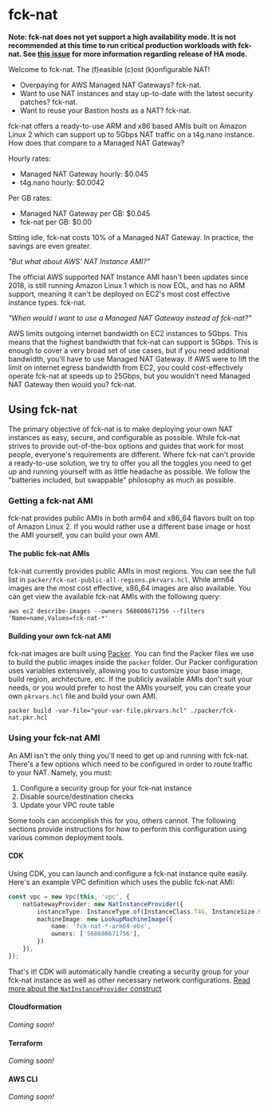 # fck-nat

**Note: fck-nat does not yet support a high availability mode. It is not recommended at this time to run critical
production workloads with fck-nat. See [this issue](https://github.com/AndrewGuenther/fck-nat/issues/8) for more
information regarding release of HA mode.**

Welcome to fck-nat. The (f)easible (c)ost (k)onfigurable NAT!

* Overpaying for AWS Managed NAT Gateways? fck-nat.
* Want to use NAT instances and stay up-to-date with the latest security patches? fck-nat.
* Want to reuse your Bastion hosts as a NAT? fck-nat.

fck-nat offers a ready-to-use ARM and x86 based AMIs built on Amazon Linux 2 which can support up to 5Gbps NAT traffic
on a t4g.nano instance. How does that compare to a Managed NAT Gateway?

Hourly rates:
* Managed NAT Gateway hourly: $0.045
* t4g.nano hourly: $0.0042

Per GB rates:
* Managed NAT Gateway per GB: $0.045
* fck-nat per GB: $0.00

Sitting idle, fck-nat costs 10% of a Managed NAT Gateway. In practice, the savings are even greater.

*"But what about AWS' NAT Instance AMI?"*

The official AWS supported NAT Instance AMI hasn't been updates since 2018, is still running Amazon Linux 1 which is
now EOL, and has no ARM support, meaning it can't be deployed on EC2's most cost effective instance types. fck-nat.

*"When would I want to use a Managed NAT Gateway instead of fck-nat?"*

AWS limits outgoing internet bandwidth on EC2 instances to 5Gbps. This means that the highest bandwidth that fck-nat
can support is 5Gbps. This is enough to cover a very broad set of use cases, but if you need additional bandwidth,
you'll have to use Managed NAT Gateway. If AWS were to lift the limit on internet egress bandwidth from EC2, you could
cost-effectively operate fck-nat at speeds up to 25Gbps, but you wouldn't need Managed NAT Gateway then would you?
fck-nat.

## Using fck-nat

The primary objective of fck-nat is to make deploying your own NAT instances as easy, secure, and configurable as
possible. While fck-nat strives to provide out-of-the-box options and guides that work for most people, everyone's
requirements are different. Where fck-nat can't provide a ready-to-use solution, we try to offer you all the toggles
you need to get up and running yourself with as little headache as possible. We follow the "batteries included, but
swappable" philosophy as much as possible.

### Getting a fck-nat AMI

fck-nat provides public AMIs in both arm64 and x86_64 flavors built on top of Amazon Linux 2. If you would rather use a
different base image or host the AMI yourself, you can build your own AMI.

#### The public fck-nat AMIs

fck-nat currently provides public AMIs in most regions. You can see the full list in
`packer/fck-nat-public-all-regions.pkrvars.hcl`. While arm64 images are the most cost effective, x86_64 images are also
available. You can get view the available fck-nat AMIs with the following query:

```
aws ec2 describe-images --owners 568608671756 --filters 'Name=name,Values=fck-nat-*'
```

#### Building your own fck-nat AMI

fck-nat images are built using [Packer](https://www.packer.io/). You can find the Packer files we use to build the
public images inside the `packer` folder. Our Packer configuration uses variables extensively, allowing you to
customize your base image, build region, architecture, etc. If the publicly available AMIs don't suit your needs, or
you would prefer to host the AMIs yourself, you can create your own `pkrvars.hcl` file and build your own AMI.

```shell
packer build -var-file="your-var-file.pkrvars.hcl" ./packer/fck-nat.pkr.hcl
```

### Using your fck-nat AMI

An AMI isn't the only thing you'll need to get up and running with fck-nat. There's a few options which need to be
configured in order to route traffic to your NAT. Namely, you must:

1. Configure a security group for your fck-nat instance
1. Disable source/destination checks
1. Update your VPC route table

Some tools can accomplish this for you, others cannot. The following sections provide instructions for how to perform
this configuration using various common deployment tools.

#### CDK

Using CDK, you can launch and configure a fck-nat instance quite easily. Here's an example VPC definition which uses
the public fck-nat AMI:

```typescript
const vpc = new Vpc(this, 'vpc', {
    natGatewayProvider: new NatInstanceProvider({
        instanceType: InstanceType.of(InstanceClass.T4G, InstanceSize.MICRO),
        machineImage: new LookupMachineImage({
            name: 'fck-nat-*-arm64-ebs',
            owners: ['568608671756'],
        })
    }),
});
```

That's it! CDK will automatically handle creating a security group for your fck-nat instance as well as other necessary
network configurations. [Read more about the `NatInstanceProvider` construct](https://docs.aws.amazon.com/cdk/api/latest/docs/@aws-cdk_aws-ec2.NatInstanceProvider.html)

#### Cloudformation

*Coming soon!*

#### Terraform

*Coming soon!*

#### AWS CLI

*Coming soon!*
